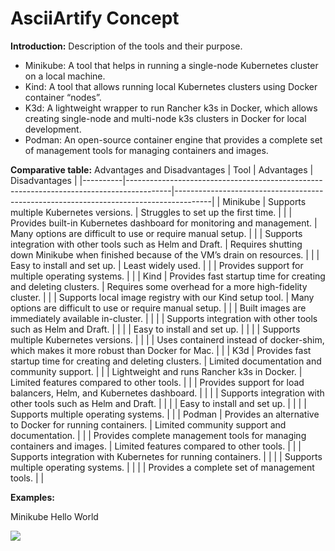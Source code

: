 # AsciiArtify Concept
**Introduction:** Description of the tools and their purpose.

   -   Minikube: A tool that helps in running a single-node Kubernetes cluster on a local machine.
   -   Kind: A tool that allows running local Kubernetes clusters using Docker container “nodes”.
   -   K3d: A lightweight wrapper to run Rancher k3s in Docker, which allows creating single-node and multi-node k3s clusters in    Docker for local development.
   -   Podman: An open-source container engine that provides a complete set of management tools for managing containers and images.

**Comparative table:** Advantages and Disadvantages
| Tool     | Advantages                                                                              | Disadvantages                                                                         |
|----------|-----------------------------------------------------------------------------------------|---------------------------------------------------------------------------------------|
| Minikube | Supports multiple Kubernetes versions.                                                  | Struggles to set up the first time.                                                   |
|          | Provides built-in Kubernetes dashboard for monitoring and management.                   | Many options are difficult to use or require manual setup.                            |
|          | Supports integration with other tools such as Helm and Draft.                           | Requires shutting down Minikube when finished because of the VM’s drain on resources. |
|          | Easy to install and set up.                                                             | Least widely used.                                                                    |
|          | Provides support for multiple operating systems.                                        |                                                                                 |
| Kind     | Provides fast startup time for creating and deleting clusters.                          | Requires some overhead for a more high-fidelity cluster.                              |
|          | Supports local image registry with our Kind setup tool.                                 | Many options are difficult to use or require manual setup.                            |
|          | Built images are immediately available in-cluster.                                      |                                                                                       |
|          | Supports integration with other tools such as Helm and Draft.                           |                                                                                       |
|          | Easy to install and set up.                                                             |                                                                                       |
|          | Supports multiple Kubernetes versions.                                                  |                                                                                       |
|          | Uses containerd instead of docker-shim, which makes it more robust than Docker for Mac. |                                                                                       |
| K3d      | Provides fast startup time for creating and deleting clusters.                          | Limited documentation and community support.                                          |
|          | Lightweight and runs Rancher k3s in Docker.                                             | Limited features compared to other tools.                                             |
|          | Provides support for load balancers, Helm, and Kubernetes dashboard.                    |                                                                                       |
|          | Supports integration with other tools such as Helm and Draft.                           |                                                                                       |
|          | Easy to install and set up.                                                             |                                                                                       |
|          | Supports multiple operating systems.                                                    |                                                                                       |
| Podman   | Provides an alternative to Docker for running containers.                               | Limited community support and documentation.                                          |
|          | Provides complete management tools for managing containers and images.                  | Limited features compared to other tools.                                             |
|          | Supports integration with Kubernetes for running containers.                            |                                                                                       |
|          | Supports multiple operating systems.                                                    |                                                                                       |
|          | Provides a complete set of management tools.                                            |                                                                                       |

**Examples:**

Minikube Hello World

![](https://github.com/vitalibit/AsciiArtifysrc/gif/minikube_hello_world_4x.gif)


